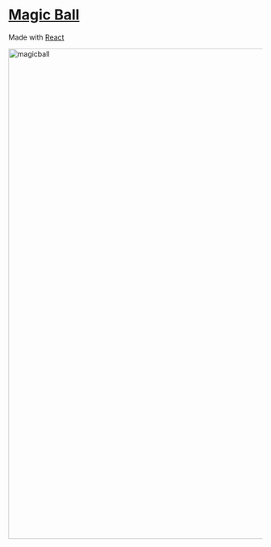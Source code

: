 # [Magic Ball](www.charlestolentino.com/MagicBall/) 

Made with [React](https://reactjs.org/)

<img width="971" alt="magicball" src="https://user-images.githubusercontent.com/32027194/45206890-1e8a6100-b23b-11e8-906d-9eadf765329d.png">
